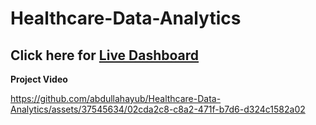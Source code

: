 # Healthcare-Data-Analytics

## Click here for <a href="https://app.powerbi.com/view?r=eyJrIjoiMWZjMGEyYjQtYjRhZi00ZjdiLWJkZDAtYzAwODhiOWE0ZDViIiwidCI6ImRmODY3OWNkLWE4MGUtNDVkOC05OWFjLWM4M2VkN2ZmOTVhMCJ9" target="blank">Live Dashboard</a> 


**Project Video**

https://github.com/abdullahayub/Healthcare-Data-Analytics/assets/37545634/02cda2c8-c8a2-471f-b7d6-d324c1582a02
